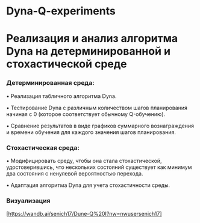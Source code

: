 # Dyna-Q-experiments

# Реализация и анализ алгоритма Dyna на детерминированной и стохастической среде

### Детерминированная среда:

• Реализация табличного алгоритма Dyna.

• Тестирование Dyna с различным количеством шагов планирования начиная с 0 (которое соответствует обычному Q-обучению).

• Сравнение результатов в виде графиков суммарного вознаграждения и времени обучения для каждого значения шагов планирования.

### Стохастическая среда:

• Модифицировать среду, чтобы она стала стохастической, удостоверившись, что нескольких состояний существует как минимум два состояния с ненулевой вероятностью перехода.

• Адаптация алгоритма Dyna для учета стохастичности среды.


### Визуализация

[https://wandb.ai/senich17/Dune-Q%20I?nw=nwusersenich17]
